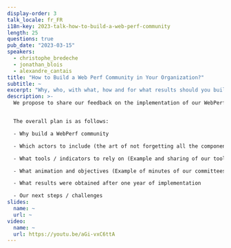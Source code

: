 ```yaml
---
display-order: 3
talk_locale: fr_FR
i18n-key: 2023-talk-how-to-build-a-web-perf-community
length: 25
questions: true
pub_date: "2023-03-15"
speakers:
  - christophe_bredeche
  - jonathan_blois
  - alexandre_cantais
title: "How to Build a Web Perf Community in Your Organization?"
subtitle: ~
excerpt: "Why, who, with what, how and for what results should you build a community around Web Performance? La Redoute's experience."
description: >-
  We propose to share our feedback on the implementation of our WebPerf Community within La Redoute.


  The overall plan is as follows:

  - Why build a WebPerf community 

  - Which actors to include (the art of not forgetting all the components necessary for the committee to be really efficient and useful)

  - What tools / indicators to rely on (Example and sharing of our tools)

  - What animation and objectives (Example of minutes of our committees and a specific use case of animation on the CLS following a major problem after our visual identity change)

  - What results were obtained after one year of implementation

  - Our next steps / challenges
slides:
  name: ~
  url: ~
video:
  name: ~
  url: https://youtu.be/aGi-vxC6ttA
---
```


